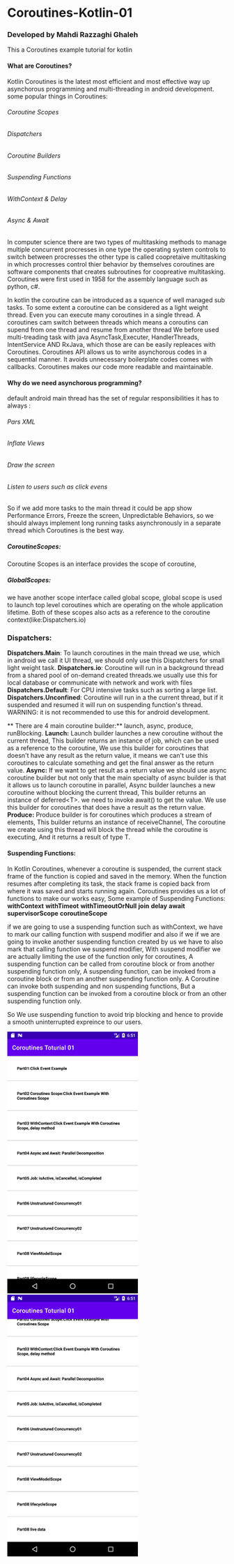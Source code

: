 # Coroutines-Kotlin-01

### Developed by Mahdi Razzaghi Ghaleh
This a Coroutines example tutorial for kotlin


#### What are Coroutines?
Kotlin Coroutines is the latest most efficient and most effective way up asynchorous programming and multi-threading in android development.
some popular things in Coroutines:
###### Coroutine Scopes
###### Dispatchers
###### Coroutine Builders
###### Suspending Functions
###### WithContext & Delay
###### Async & Await

In computer science there are two types of multitasking methods to manage multiple
concurrent procresses in one type the operating system controls to switch between procresses
 the other type is called coopretaive multitasking in which procresses control thier behavior by themselves coroutines are software components that creates subroutines for coopreative multitasking.
Coroutines were first used in 1958 for the assembly language such as python, c#.

In kotlin the coroutine can be introduced as a squence of well managed sub tasks.
To some extent a coroutine can be considered as a light weight thread.
Even you can execute many coroutines in a single thread.
A coroutines cam switch between threads which means a coroutins can supend from one thread and resume from another thread
We before used multi-treading task with java AsyncTask,Executer, HandlerThreads, IntentService AND RxJava, which those are can be easily repleaces with Coroutines.
Coroutines API allows us to write asynchorous codes in a sequential manner.
It avoids unnecessary boilerplate codes comes with callbacks.
Coroutines makes our code more readable and maintainable.

#### Why do we need asynchorous programming?
default android main thread has the set of regular responsibilities it has to always :
###### Pars XML
###### Inflate Views
###### Draw the screen
###### Listen to users such as click evens
So if we add more tasks to the main thread it could be app show Performance Errors, Freeze the screen, Unpredictable Behaviors,
so we should always implement long running tasks asynchronously in a separate thread which Coroutines is the best way.



##### CoroutineScopes:
Coroutine Scopes is an interface provides the scope of coroutine,
##### GlobalScopes:
we have another scope interface called global scope,
 global scope is used to launch top level coroutines which are operating on the whole application lifetime. Both of these scopes also acts as a reference to the coroutine context(like:Dispatchers.io)
 ### Dispatchers:
 **Dispatchers.Main**: To launch coroutines in the main thread we use, which in android we call it UI thread, we should only use this Dispatchers for small light weight task.
 **Dispatchers.io**: Coroutine will run in a background thread from a shared pool of on-demand created threads.we usually use this for local database or communicate with network and work with files
 **Dispatchers.Default**:  For CPU intensive tasks such as sorting a large list.
 **Dispatchers.Unconfined**: Coroutine will run in a the current thread, but if it suspended and resumed it will run on suspending function's thread. WARNING: it is not recommended to use this for android development.





 ** There are 4 main coroutine builder:**  launch, async, produce, runBlocking.
  **Launch:** Launch builder launches a new coroutine without the current thread, This builder returns an instance of job,
  which can be used as a reference to the coroutine,
 We use this builder for coroutines  that doesn't have any result as the return value, it means we can't use this coroutines to calculate something and get the final answer as the return value.
 **Async:** If we want to get result as a return value we should use async coroutine builder but not only that the main specialty of async builder is that it allows us to launch coroutine in parallel,
  Async builder launches a new coroutine without blocking the current thread,
 This builder returns an instance of deferred<T\>. we need to invoke await() to get the value. We use this builder for coroutines that does have a result as the return value.
 **Produce:** Produce builder is for coroutines which produces a stream of elements,
This builder returns an instance of receiveChannel, The coroutine we create using this thread will block the thread while the coroutine is executing, And it returns a result of type T.

#### Suspending Functions:
In Kotlin Coroutines, whenever a coroutine is suspended, the current stack frame of the function is copied and saved in the memory.
When the function resumes after completing its task, the stack frame is copied back from where it was saved and starts running again.
Coroutines provides us a lot of functions to make our works easy,
Some example of Suspending Functions:
**withContext**
**withTimeot**
**withTimeoutOrNull**
**join**
**delay**
**await**
**supervisorScope**
**coroutineScope**

if we are going to use a suspending function such as withContext, we have to mark our calling function with suspend modifier
and also if we if we are going to invoke another suspending function created by us we have to also mark that calling function we suspend modifier,
With suspend modifier we are actually limiting the use of the function only for coroutines,
A suspending function can be called from coroutine block or from another suspending function only,
A suspending function, can be invoked from a coroutine block or from an another suspending function only.
A Coroutine can invoke both suspending and non suspending functions,
But a suspending function can be invoked from a coroutine block or from an other suspending function only.

So We use suspending function to avoid trip blocking and hence to provide a smooth uninterrupted expreince to our users.

<img src="screenshots/Screenshot_20201224_185126.png" width="300">
<img src="screenshots/Screenshot_20201224_185136.png" width="300">